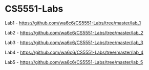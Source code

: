 # CS5551-Labs

Lab1 - https://github.com/wa6c6/CS5551-Labs/tree/master/lab_1

Lab2 - https://github.com/wa6c6/CS5551-Labs/tree/master/lab_2

Lab3 - https://github.com/wa6c6/CS5551-Labs/tree/master/lab_3

Lab4 - https://github.com/wa6c6/CS5551-Labs/tree/master/lab_4

Lab5 - https://github.com/wa6c6/CS5551-Labs/tree/master/lab_5
